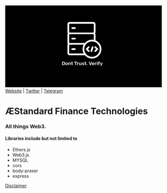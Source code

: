 ![GitHub Logo](/github2.png)
[Website](https://aestandard.finance) | [Twitter](https://twitter.com/aestandardfi) | [Telegram](https://t.me/aestandard)

# ÆStandard Finance Technologies

### All things Web3.

#### Libraries include but not limited to
* Ethers.js
* Web3.js
* MYSQL
* cors
* body-praser
* express

[Disclaimer](https://github.com/aestandard/aestandard.pools/blob/main/Disclaimer.md)
